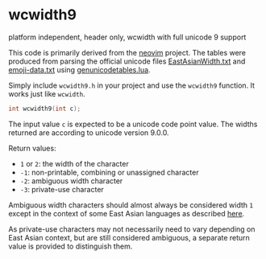 # wcwidth9

platform independent, header only, wcwidth with full unicode 9 support

This code is primarily derived from the [neovim](https://github.com/neovim/neovim) project. The tables were produced from parsing the official unicode files [EastAsianWidth.txt](http://www.unicode.org/Public/9.0.0/ucd/EastAsianWidth.txt) and [emoji-data.txt](http://unicode.org/Public/emoji/3.0/emoji-data.txt) using [genunicodetables.lua](https://github.com/neovim/neovim/blob/master/scripts/genunicodetables.lua).

Simply include `wcwidth9.h` in your project and use the `wcwidth9` function.
It works just like `wcwidth`.

```c
int wcwidth9(int c);
```

The input value `c` is expected to be a unicode code point value. The widths returned are according to unicode version 9.0.0.

Return values:

* `1` or `2`: the width of the character
* `-1`: non-printable, combining or unassigned character
* `-2`: ambiguous width character
* `-3`: private-use character

Ambiguous width characters should almost always be considered width `1` except in the context of some East Asian languages as described [here](http://unicode.org/reports/tr11/).

As private-use characters may not necessarily need to vary depending on East Asian context, but are still considered ambiguous, a separate return value is provided to distinguish them.
